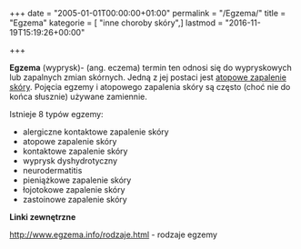 +++
date = "2005-01-01T00:00:00+01:00"
permalink = "/Egzema/"
title = "Egzema"
kategorie = [ "inne choroby skóry",]
lastmod = "2016-11-19T15:19:26+00:00"

+++

**Egzema** (wyprysk)- (ang. eczema) termin ten odnosi się do wypryskowych lub zapalnych zmian skórnych. Jedną z jej postaci jest [atopowe zapalenie skóry](/atopedia/Atopowe_zapalenie_skóry). Pojęcia egzemy i atopowego zapalenia skóry są często (choć nie do końca słusznie) używane zamiennie.

Istnieje 8 typów egzemy:

-   alergiczne kontaktowe zapalenie skóry
-   atopowe zapalenie skóry
-   kontaktowe zapalenie skóry
-   wyprysk dyshydrotyczny
-   neurodermatitis
-   pieniążkowe zapalenie skóry
-   łojotokowe zapalenie skóry
-   zastoinowe zapalenie skóry

**Linki zewnętrzne**

[<http://www.egzema.info/rodzaje.html>](http://www.egzema.info/rodzaje.html) - rodzaje egzemy
